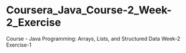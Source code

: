 # Coursera_Java_Course-2_Week-2_Exercise
Course - Java Programming: Arrays, Lists, and Structured Data Week-2 Exercise-1

